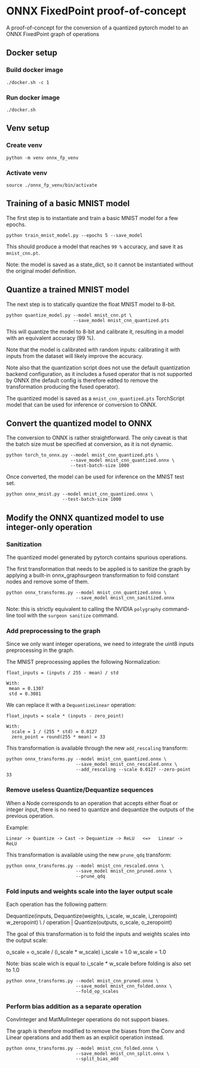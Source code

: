 # ONNX FixedPoint proof-of-concept
A proof-of-concept for the conversion of a quantized pytorch model to an ONNX FixedPoint graph of operations

## Docker setup

### Build docker image

```
./docker.sh -c 1
```

### Run docker image

```
./docker.sh
```

## Venv setup

### Create venv

```
python -m venv onnx_fp_venv
```

### Activate venv

```
source ./onnx_fp_venv/bin/activate
```

## Training of a basic MNIST model

The first step is to instantiate and train a basic MNIST model for a few epochs.

```
python train_mnist_model.py --epochs 5 --save_model
```

This should produce a model that reaches `99 %` accuracy, and save it as `mnist_cnn.pt`.

Note: the model is saved as a state_dict, so it cannot be instantiated without
the original model definition.

## Quantize a trained MNIST model

The next step is to statically quantize the float MNIST model to 8-bit.

```
python quantize_model.py --model mnist_cnn.pt \
                         --save_model mnist_cnn_quantized.pts
```

This will quantize the model to 8-bit and calibrate it, resulting in a model
with an equivalent accuracy (99 %).

Note that the model is calibrated with random inputs: calibrating it with inputs
from the dataset will likely improve the accuracy.

Note also that the quantization script does not use the default quantization
backend configuration, as it includes a fused operator that is not supported
by ONNX (the default config is therefore edited to remove the transformation
producing the fused operator).

The quantized model is saved as a `mnist_cnn_quantized.pts` TorchScript model
that can be used for inference or conversion to ONNX.

## Convert the quantized model to ONNX

The conversion to ONNX is rather straightforward. The only caveat is that the
batch size must be specified at conversion, as it is not dynamic.

```
python torch_to_onnx.py --model mnist_cnn_quantized.pts \
                        --save_model mnist_cnn_quantized.onnx \
                        --test-batch-size 1000
```

Once converted, the model can be used for inference on the MNIST test set.

```
python onnx_mnist.py --model mnist_cnn_quantized.onnx \
                     --test-batch-size 1000
```

## Modify the ONNX quantized model to use integer-only operation

### Sanitization

The quantized model generated by pytorch contains spurious operations.

The first transformation that needs to be applied is to sanitize the graph by
applying a built-in onnx_graphsurgeon transformation to fold constant nodes and
remove some of them.

```
python onnx_transforms.py --model mnist_cnn_quantized.onnx \
                          --save_model mnist_cnn_sanitized.onnx
```

Note: this is strictly equivalent to calling the NVIDIA `polygraphy` command-line tool
with the `surgeon sanitize` command.

### Add preprocessing to the graph

Since we only want integer operations, we need to integrate the uint8 inputs preprocessing in the graph.

The MNIST preprocessing applies the following Normalization:

```
float_inputs = (inputs / 255 - mean) / std

With:
 mean = 0.1307
 std = 0.3081
```

We can replace it with a `DequantizeLinear` operation:

```
float_inputs = scale * (inputs - zero_point)

With:
  scale = 1 / (255 * std) = 0.0127
  zero_point = round(255 * mean) = 33
```

This transformation is available through the new `add_rescaling` transform:

```
python onnx_transforms.py --model mnist_cnn_quantized.onnx \
                          --save_model mnist_cnn_rescaled.onnx \
                          --add_rescaling --scale 0.0127 --zero-point 33
```

### Remove useless Quantize/Dequantize sequences

When a Node corresponds to an operation that accepts either float or integer
input, there is no need to quantize and dequantize the outputs of the previous
operation.

Example:

```
Linear -> Quantize -> Cast -> Dequantize -> ReLU   <=>   Linear -> ReLU
```

This transformation is available using the new `prune_qdq` transform:

```
python onnx_transforms.py --model mnist_cnn_rescaled.onnx \
                          --save_model mnist_cnn_pruned.onnx \
                          --prune_qdq
```

### Fold inputs and weights scale into the layer output scale

Each operation has the following pattern:

Dequantize(inputs,           Dequantize(weights,
           i_scale,                     w_scale,
           i_zeropoint)                 w_zeropoint)
                 \              /
                     operation
                         |
                      Quantize(outputs, o_scale, o_zeropoint)

The goal of this transformation is to fold the inputs and weights scales into
the output scale:

o_scale = o_scale / (i_scale * w_scale)
i_scale = 1.0
w_scale = 1.0

Note: bias scale wich is equal to i_scale * w_scale before folding is also set to 1.0

```
python onnx_transforms.py --model mnist_cnn_pruned.onnx \
                          --save_model mnist_cnn_folded.onnx \
                          --fold_op_scales
```

### Perform bias addition as a separate operation

ConvInteger and MatMulInteger operations do not support biases.

The graph is therefore modified to remove the biases from the Conv and Linear operations and
add them as an explicit operation instead.

```
python onnx_transforms.py --model mnist_cnn_folded.onnx \
                          --save_model mnist_cnn_split.onnx \
                          --split_bias_add
```
